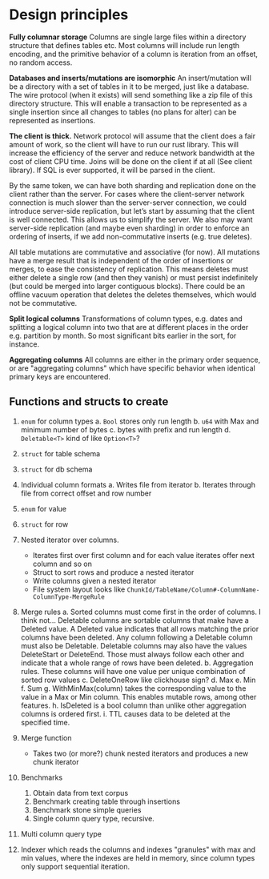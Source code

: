 # Design principles

**Fully columnar storage**  Columns are single large files within a directory structure that defines tables etc. Most columns will include run length encoding, and the primitive behavior of a column is iteration from an offset, no random access.

**Databases and inserts/mutations are isomorphic**  An insert/mutation will be a directory with a set of tables in it to be merged, just like a database.  The wire protocol (when it exists) will send something like a zip file of this directory structure.  This will enable a transaction to be represented as a single insertion since all changes to tables (no plans for alter) can be represented as insertions.

**The client is thick.**  Network protocol will assume that the client does a fair amount of work, so the client will have to run our rust library.  This will increase the efficiency of the server and reduce network bandwidth at the cost of client CPU time.  Joins will be done on the client if at all (See client library).  If SQL is ever supported, it will be parsed in the client.

By the same token, we can have both sharding and replication done on the client rather than the server.  For cases where the client-server network connection is much slower than the server-server connection, we could introduce server-side replication, but let’s start by assuming that the client is well connected.  This allows us to simplify the server. We also may want server-side replication (and maybe even sharding) in order to enforce an ordering of inserts, if we add non-commutative inserts (e.g. true deletes).

All table mutations are commutative and associative (for now).  All mutations have a merge result that is independent of the order of insertions or merges, to ease the consistency of replication.  This means deletes must either delete a single row (and then they vanish) or must persist indefinitely (but could be merged into larger contiguous blocks).  There could be an offline vacuum operation that deletes the deletes themselves, which would not be commutative.

**Split logical columns** Transformations of column types, e.g. dates and splitting a logical column into two that are at different places in the order e.g. partition by month.  So most significant bits earlier in the sort, for instance.

**Aggregating columns** All columns are either in the primary order sequence, or are "aggregating columns" which have specific behavior when identical primary keys are encountered.

## Functions and structs to create

1. `enum` for column types
    a. `Bool` stores only run length
    b. `u64` with Max and minimum number of bytes
    c. bytes with prefix and run length
    d. `Deletable<T>` kind of like `Option<T>`?
2. `struct` for table schema
2. `struct` for db schema
2. Individual column formats
    a. Writes file from iterator
    b. Iterates through file from correct offset and row number
3. `enum` for value
4. `struct` for row
5. Nested iterator over columns.
    - Iterates first over first column and for each value iterates offer next column and so on
    - Struct to sort rows and produce a nested iterator
    - Write columns given a nested iterator
    - File system layout looks like `ChunkId/TableName/Column#-ColumnName-ColumnType-MergeRule`

6. Merge rules
    a. Sorted columns must come first in the order of columns.
        I think not… Deletable columns are sortable columns that make have a Deleted value. A Deleted value indicates that all rows matching the prior columns have been deleted.  Any column following a Deletable column must also be Deletable.  Deletable columns may also have the values DeleteStart or DeleteEnd.  Those must always follow each other and indicate that a whole range of rows have been deleted.
    b. Aggregation rules.  These columns will have one value per unique combination of sorted row values
    c. DeleteOneRow like clickhouse sign?
    d. Max
    e. Min
    f. Sum
    g. WithMinMax(column) takes the corresponding value to the value in a Max or Min column.  This enables mutable rows, among other features.
    h. IsDeleted is a bool column than unlike other aggregation columns is ordered first.
    i. TTL causes data to be deleted at the specified time.
7. Merge function
    - Takes two (or more?) chunk nested iterators and produces a new chunk iterator

8. Benchmarks
    1. Obtain data from text corpus
    2. Benchmark creating table through insertions
    3. Benchmark stone simple queries
    4. Single column query type, recursive.

9. Multi column query type
10. Indexer which reads the columns and indexes "granules" with max and min values, where the indexes are held in memory, since column types only support sequential iteration.
